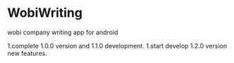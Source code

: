 # WobiWriting
wobi company writing app for android

1.complete 1.0.0 version and 1.1.0 development.
1.start develop 1.2.0 version new features.